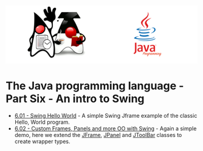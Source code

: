 ![](/assets/javarepologo.png)

# The Java programming language - Part Six - An intro to Swing

- [6.01 - Swing Hello World](/src/com/irisida/lang/part06/swingintro/helloworld) - A simple Swing Jframe example of the classic Hello, World program.
- [6.02 - Custom Frames, Panels and more OO with Swing](/src/com/irisida/lang/part06/swingintro/layouts/App.java) - Again a simple demo, here we extend the [JFrame](/src/com/irisida/lang/part06/swingintro/layouts/CustomFrame.java), [JPanel](/src/com/irisida/lang/part06/swingintro/layouts/CustomPanel.java) and [JToolBar](/src/com/irisida/lang/part06/swingintro/layouts/ToolBar.java) classes to create wrapper types.